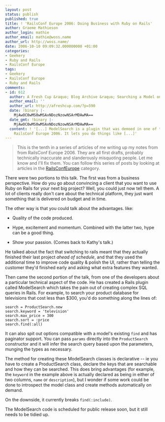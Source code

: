 ```yaml
---
layout: post
status: publish
published: true
title: ! 'RailsConf Europe 2006: Doing Business with Ruby on Rails'
author: Graeme Mathieson
author_login: mathie
author_email: mathie@woss.name
author_url: http://woss.name/
date: 2006-10-10 09:09:32.000000000 +01:00
categories:
- Geekery
- Ruby and Rails
- RailsConf Europe
tags:
- Geekery
- RailsConf Europe
- Ruby and Rails
comments:
- id: 612
  author: A Fresh Cup &raquo; Blog Archive &raquo; Searching a Model on Multiple Fields
  author_email: ''
  author_url: http://afreshcup.com/?p=590
  date: !binary |-
    MjAwOC0wMS0wMSAxNDozNzowNSArMDAwMA==
  date_gmt: !binary |-
    MjAwOC0wMS0wMSAxNDozNzowNSArMDAwMA==
  content: ! '[...] ModelSearch is a plugin that was demoed in one of the talks at
    RailsConf Europe 2006. It lets you do things like [...]'
---
```

> This is the tenth in a series of articles of me writing up my notes from
> from RailsConf Europe 2006. They are all first drafts, probably
> technically inaccurate and slanderously misquoting people. Let me know
> and I'll fix them.  You can follow this series of posts by looking at
> articles in the [RailsConfEurope](/index.php?s=RailsConf+Europe+2006)
> category.

There were two portions to this talk. The first was from a business
perspective. How do you go about convincing a client that you want to use Ruby
on Rails for your next big project? Well, you could just now tell them. A lot
of clients really don't care about the technical platform, they just want
something that is delivered on budget and in time.

The other way is that you could talk about the advantages. like:

* Quality of the code produced.

* Hype, excitement and momentum. Combined with the latter two, hype can be a
  good thing.

* Show your passion.  (Comes back to Kathy's talk.)

He talked about the fact that switching to rails meant that they actually
finished their last project *ahead of schedule*, and that they used the
additional time to improve code quality & polish the UI, rather than telling
the customer they'd finished early and asking what extra features they wanted.

Then came the second portion of the talk, from one of the developers about a
particular technical aspect of the code. He has created a Rails plugin called
ModelSearch which takes the pain out of creating complex SQL queries in Rails.
For example, to search your product database for televisions that cost less
than $300, you'd do something along the lines of:

    search = ProductSearch.new
    search.keyword = 'television'
    search.max_price = 300
    search.sort = :price
    search.find(:all)

It can also spit out options compatible with a model's existing `find` and has
paginator support. You can pass `params` directly into the `ProductSearch`
constructor and it will infer the search query based upon the parameters,
munging the types as necessary.

The method for creating these ModelSearch classes is declarative -- ie you
have to create a ProductSearch class, declare the keys that are searchable and
how they can be searched. This does bring advantages (for example, the
`keyword` in the example above is actually declared as being in either of two
columns, `name` or `description`), but I wonder if some work could be done to
introspect the model class and create methods automatically on demand.

On the downside, it currently breaks `find(:include)`.

The ModelSearch code is scheduled for public release soon, but it still needs
to be tidied up.
